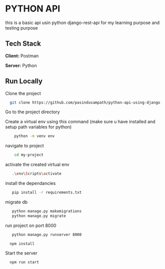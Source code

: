 
# PYTHON API

this is a basic api usin python django-rest-api for my learning purpose and testing purpose




## Tech Stack

**Client:** Postman

**Server:** Python


## Run Locally

Clone the project

```bash
  git clone https://github.com/pasindusampath/python-api-using-django
```

Go to the project directory

Create a virtual env using this command
(make sure u have installed and setup path variables for python)
```bash
    python -m venv env
```

navigate to project 
```bash
    cd my-project
```

activate the created virtual env
```bash
   .\env\Scripts\activate
```

install the dependancies
```bash
   pip install -r requirements.txt
```

migrate db
```bash
   python manage.py makemigrations
   python manage.py migrate
```

run project on port 8000
```bash
   python manage.py runserver 8000
```




```bash
  npm install
```

Start the server

```bash
  npm run start
```

